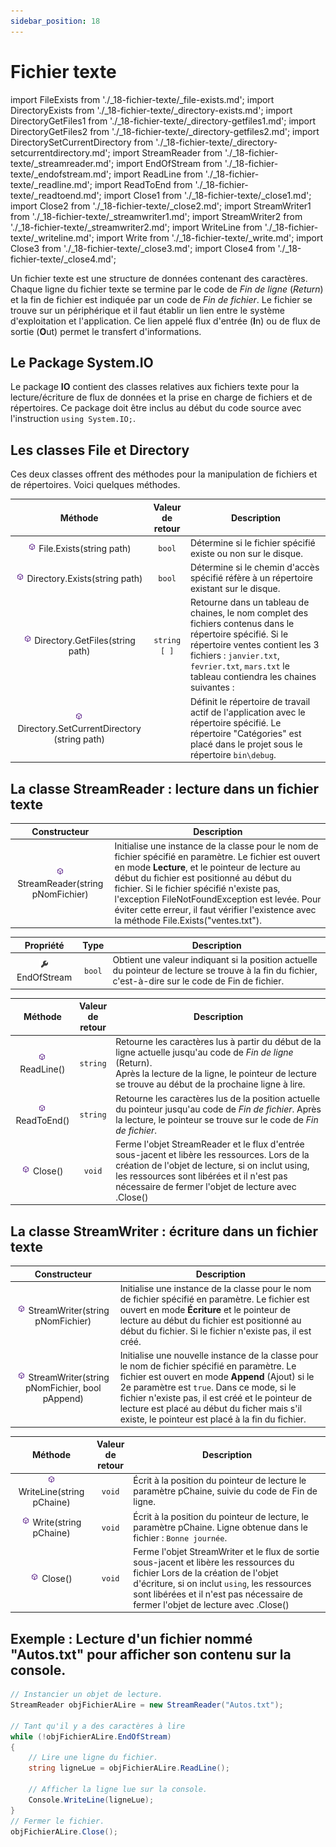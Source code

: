 ```yaml
---
sidebar_position: 18
---
```


# Fichier texte

import FileExists from './_18-fichier-texte/_file-exists.md';
import DirectoryExists from './_18-fichier-texte/_directory-exists.md';
import DirectoryGetFiles1 from './_18-fichier-texte/_directory-getfiles1.md';
import DirectoryGetFiles2 from './_18-fichier-texte/_directory-getfiles2.md';
import DirectorySetCurrentDirectory from './_18-fichier-texte/_directory-setcurrentdirectory.md';
import StreamReader from './_18-fichier-texte/_streamreader.md';
import EndOfStream from './_18-fichier-texte/_endofstream.md';
import ReadLine from './_18-fichier-texte/_readline.md';
import ReadToEnd from './_18-fichier-texte/_readtoend.md';
import Close1 from './_18-fichier-texte/_close1.md';
import Close2 from './_18-fichier-texte/_close2.md';
import StreamWriter1 from './_18-fichier-texte/_streamwriter1.md';
import StreamWriter2 from './_18-fichier-texte/_streamwriter2.md';
import WriteLine from './_18-fichier-texte/_writeline.md';
import Write from './_18-fichier-texte/_write.md';
import Close3 from './_18-fichier-texte/_close3.md';
import Close4 from './_18-fichier-texte/_close4.md';

Un fichier texte est une structure de données contenant des caractères. Chaque ligne du fichier texte se termine par le code de *Fin de ligne* (*Return*) et la fin de fichier est indiquée par un code de *Fin de fichier*. Le fichier se trouve sur un périphérique et il faut établir un lien entre le système d'exploitation et l'application. Ce lien appelé flux d'entrée (**I**n) ou de flux de sortie (**O**ut) permet le transfert d'informations.

## Le Package System.IO

Le package **IO** contient des classes relatives aux fichiers texte pour la lecture/écriture de flux de données et la prise en charge de fichiers et de répertoires. Ce package doit être inclus au début du code source avec l'instruction `using System.IO;`.

## Les classes File et Directory

Ces deux classes offrent des méthodes pour la manipulation de fichiers et de répertoires. Voici quelques méthodes.   

| Méthode | Valeur <br/> de <br/> retour | Description |
| :-----: | :--------------------------: | ----------- |
| ![méthode](./_00-shared/_methode.png) File.Exists(string path) | `bool` | Détermine si le fichier spécifié existe ou non sur le disque. <FileExists/> |
| ![méthode](./_00-shared/_methode.png) Directory.Exists(string path) | `bool` | Détermine si le chemin d'accès spécifié réfère à un répertoire existant sur le disque. <DirectoryExists/> |
| ![méthode](./_00-shared/_methode.png) Directory.GetFiles(string path) | `string [ ]` | Retourne dans un tableau de chaines, le nom complet des fichiers contenus dans le répertoire spécifié. <DirectoryGetFiles1/> Si le répertoire ventes contient les 3 fichiers : `janvier.txt`, `fevrier.txt`, `mars.txt` le tableau contiendra les chaines suivantes : <DirectoryGetFiles2/> |
| ![méthode](./_00-shared/_methode.png) Directory.SetCurrentDirectory (string path) | | Définit le répertoire de travail actif de l'application avec le répertoire spécifié. <DirectorySetCurrentDirectory/> Le répertoire "Catégories" est placé dans le projet sous le répertoire `bin\debug`.

## La classe StreamReader : lecture dans un fichier texte

| Constructeur | Description |
| :----------: | ----------- |
| ![méthode](./_00-shared/_methode.png) StreamReader(string pNomFichier) | Initialise une instance de la classe pour le nom de fichier spécifié en paramètre. Le fichier est ouvert en mode **Lecture**, et le pointeur de lecture au début du fichier est positionné au début du fichier. <StreamReader/> Si le fichier spécifié n'existe pas, l'exception FileNotFoundException est levée. Pour éviter cette erreur, il faut vérifier l'existence avec la méthode File.Exists("ventes.txt"). |

| Propriété | Type | Description |
| :-------: | :--: | ----------- |
| ![propriété](./_00-shared/_propriete.png) EndOfStream | `bool` | Obtient une valeur indiquant si la position actuelle du pointeur de lecture se trouve à la fin du fichier, c'est-à-dire sur le code de Fin de fichier. <EndOfStream/> |

| Méthode | Valeur <br/> de <br/> retour | Description |
| :-----: | :--------------------------: | ----------- |
| ![méthode](./_00-shared/_methode.png) ReadLine() | `string` | Retourne les caractères lus à partir du début de la ligne actuelle jusqu'au code de *Fin de ligne* (Return). <br/> Après la lecture de la ligne, le pointeur de lecture se trouve au début de la prochaine ligne à lire. <ReadLine/> |
| ![méthode](./_00-shared/_methode.png) ReadToEnd() | `string` | Retourne les caractères lus de la position actuelle du pointeur jusqu'au code de *Fin de fichier*. Après la lecture, le pointeur se trouve sur le code de *Fin de fichier*. <ReadToEnd/> |
| ![méthode](./_00-shared/_methode.png) Close() | `void` | Ferme l'objet StreamReader et le flux d'entrée sous-jacent et libère les ressources. <Close1/> Lors de la création de l'objet de lecture, si on inclut using, les ressources sont libérées et il n'est pas nécessaire de fermer l'objet de lecture avec .Close() <Close2/> |

## La classe StreamWriter : écriture dans un fichier texte

| Constructeur | Description |
| :----------: | ----------- |
| ![méthode](./_00-shared/_methode.png) StreamWriter(string pNomFichier) | Initialise une instance de la classe pour le nom de fichier spécifié en paramètre. Le fichier est ouvert en mode **Écriture** et le pointeur de lecture au début du fichier est positionné au début du fichier. Si le fichier n'existe pas, il est créé. <StreamWriter1/> |
| ![méthode](./_00-shared/_methode.png) StreamWriter(string pNomFichier, bool pAppend) | Initialise une nouvelle instance de la classe pour le nom de fichier spécifié en paramètre. Le fichier est ouvert en mode **Append** (Ajout) si le 2e paramètre est `true`. Dans ce mode, si le fichier n'existe pas, il est créé et le pointeur de lecture est placé au début du ficher mais s'il existe, le pointeur est placé à la fin du fichier. <StreamWriter2/> |

| Méthode | Valeur <br/> de <br/> retour | Description |
| :-----: | :--------------------------: | ----------- |
| ![méthode](./_00-shared/_methode.png) WriteLine(string pChaine) | `void` | Écrit à la position du pointeur de lecture le paramètre pChaine, suivie du code de Fin de ligne. <WriteLine/> |
| ![méthode](./_00-shared/_methode.png) Write(string pChaine) | `void` | Écrit à la position du pointeur de lecture, le paramètre pChaine. <Write/> Ligne obtenue dans le fichier : `Bonne journée`. |
| ![méthode](./_00-shared/_methode.png) Close() | `void` | Ferme l'objet StreamWriter et le flux de sortie sous-jacent et libère les ressources du fichier <Close3/> Lors de la création de l'objet d'écriture, si on inclut `using`, les ressources sont libérées et il n'est pas nécessaire de fermer l'objet de lecture avec .Close() <Close4/> |
 
## Exemple : Lecture d'un fichier nommé "Autos.txt" pour afficher son contenu sur la console.

```cs
// Instancier un objet de lecture.
StreamReader objFichierALire = new StreamReader("Autos.txt");

// Tant qu'il y a des caractères à lire
while (!objFichierALire.EndOfStream)
{
    // Lire une ligne du fichier.
    string ligneLue = objFichierALire.ReadLine();
  
    // Afficher la ligne lue sur la console.
    Console.WriteLine(ligneLue);
}
// Fermer le fichier.
objFichierALire.Close();
```
